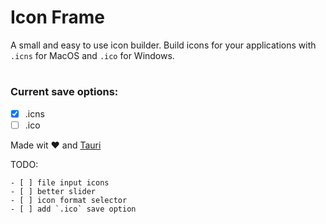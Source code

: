 # Icon Frame

A small and easy to use icon builder. Build icons for your applications with `.icns` for MacOS and `.ico` for Windows.

#

### Current save options:

- [x] .icns
- [ ] .ico

Made wit ❤️ and [Tauri](https://github.com/tauri-apps/tauri)

TODO:

    - [ ] file input icons
    - [ ] better slider
    - [ ] icon format selector
    - [ ] add `.ico` save option